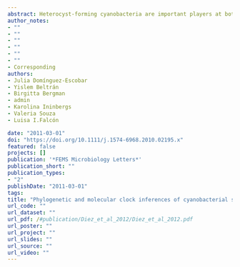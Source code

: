 ```yaml
---
abstract: Heterocyst-forming cyanobacteria are important players at both evolutionary and ecological scales, but to date it has been difficult to establish their phylogenetic affiliations. We present data from a phylogenetic and molecular clock analysis of heterocystous cyanobacteria within the family Rivulariaceae, including the genera Calothrix, Rivularia, Gloeotrichia and Tolypothrix. The strains were isolated from distant geographic regions including fresh and brackish water bodies, microbial mats from beach rock, microbialites, pebble beaches, plus PCC strains 7103 and 7504. Phylogenetic inferences (distance, likelihood and Bayesian) suggested the monophyly of genera Calothrix and Rivularia. Molecular clock estimates indicate that Calothrix and Rivularia originated $\sim$1500 million years ago (MYA) ago and species date back to 400-300MYA while Tolypothrix and Gloeotrichia are younger genera (600-400MYA). {\textcopyright} 2010 Federation of European Microbiological Societies Published by Blackwell Publishing Ltd. All rights reserved.
author_notes:
- ""
- ""
- ""
- ""
- ""
- ""
- Corresponding
authors:
- Julia Domínguez-Escobar
- Yislem Beltrán
- Birgitta Bergman 
- admin
- Karolina Ininbergs
- Valeria Souza
- Luisa I.Falcón

date: "2011-03-01"
doi: "https://doi.org/10.1111/j.1574-6968.2010.02195.x"
featured: false
projects: []
publication: '*FEMS Microbiology Letters*'
publication_short: ""
publication_types:
- "2"
publishDate: "2011-03-01"
tags:
title: "Phylogenetic and molecular clock inferences of cyanobacterial strains within Rivulariaceae from distant environments"
url_code: ""
url_dataset: ""
url_pdf: /#publication/Diez_et_al_2012/Diez_et_al_2012.pdf
url_poster: ""
url_project: ""
url_slides: ""
url_source: ""
url_video: ""
---
```



